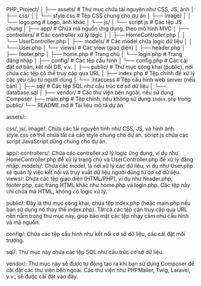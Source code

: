 PHP_Project/
│
├── assets/                  # Thư mục chứa tài nguyên như CSS, JS, ảnh
│   ├── css/
│   │   └── style.css        # Tệp CSS chung cho dự án
│   ├── image/
│   │   └── logo.png         # Logo, ảnh khác
│   └── js/
│       └── script.js        # Các tệp JS chung
│
├── app/                      # Chứa mã nguồn ứng dụng, theo mô hình MVC
│   ├── controllers/          # Các controller xử lý logic
│   │   ├── HomeController.php
│   │   └── UserController.php
│   ├── models/               # Các model chứa logic dữ liệu
│   │   └── User.php
│   └── views/                # Các view (giao diện)
│       ├── header.php
│       ├── footer.php
│       ├── home.php         # Trang chủ
│       └── login.php        # Trang đăng nhập
│
├── config/                   # Các tệp cấu hình
│   └── config.php           # Các cài đặt cơ bản, kết nối DB, v.v.
│
├── public/                   # Thư mục công khai (public), nơi chứa các tệp có thể truy cập qua URL
│   ├── index.php            # Tệp chính để xử lý các yêu cầu từ người dùng
│   └── .htaccess            # Tệp cấu hình web server (nếu cần)
│
├── sql/                      # Các tệp SQL như cấu trúc cơ sở dữ liệu
│   └── database.sql
│
├── vendor/                   # Các thư viện bên ngoài, nếu sử dụng Composer
├── main.php                  # Tệp chính, nếu không sử dụng `index.php` trong public/
└── README.md                 # Tài liệu mô tả dự án



assets/:

css/, js/, image/: Chứa các tài nguyên tĩnh như CSS, JS, và hình ảnh.
style.css có thể chứa tất cả các style chung cho dự án.
script.js chứa các script JavaScript dùng chung cho dự án.

app/:
controllers/: Chứa các controller xử lý logic ứng dụng, ví dụ như HomeController.php để xử lý trang chủ và UserController.php để xử lý đăng nhập.
models/: Chứa các model, là nơi xử lý các dữ liệu, ví dụ như User.php sẽ quản lý việc kết nối và truy xuất dữ liệu người dùng từ cơ sở dữ liệu.
views/: Chứa các tệp giao diện (HTML/PHP), ví dụ như header.php, footer.php, các trang HTML khác như home.php và login.php. Các tệp này chỉ chứa mã HTML, không có logic xử lý.

public/:
Đây là thư mục công khai, chứa tệp index.php (hoặc main.php nếu bạn sử dụng nó thay thế index.php).
Tất cả các tệp cần truy cập qua URL nên nằm trong thư mục này, giúp bảo mật các tệp nhạy cảm như cấu hình và mã nguồn.

config/:
Chứa các tệp cấu hình như kết nối cơ sở dữ liệu, các cài đặt môi trường.

sql/:
Thư mục này chứa các tệp SQL như cấu trúc cơ sở dữ liệu.

vendor/:
Thư mục này sẽ được tự động tạo ra khi bạn sử dụng Composer để cài đặt các thư viện bên ngoài. Các thư viện như PHPMailer, Twig, Laravel, v.v., sẽ được cài đặt vào đây.